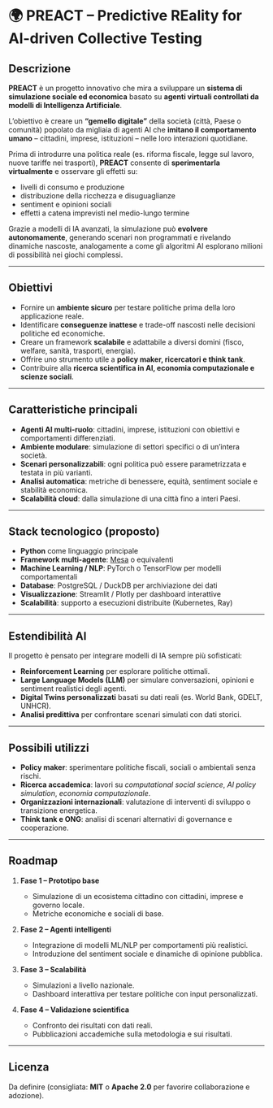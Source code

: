 # 🌍 PREACT – Predictive REality for AI-driven Collective Testing

## Descrizione
**PREACT** è un progetto innovativo che mira a sviluppare un **sistema di simulazione sociale ed economica** basato su **agenti virtuali controllati da modelli di Intelligenza Artificiale**.  

L’obiettivo è creare un **“gemello digitale”** della società (città, Paese o comunità) popolato da migliaia di agenti AI che **imitano il comportamento umano** – cittadini, imprese, istituzioni – nelle loro interazioni quotidiane.  

Prima di introdurre una politica reale (es. riforma fiscale, legge sul lavoro, nuove tariffe nei trasporti), **PREACT** consente di **sperimentarla virtualmente** e osservare gli effetti su:  
- livelli di consumo e produzione  
- distribuzione della ricchezza e disuguaglianze  
- sentiment e opinioni sociali  
- effetti a catena imprevisti nel medio-lungo termine  

Grazie a modelli di IA avanzati, la simulazione può **evolvere autonomamente**, generando scenari non programmati e rivelando dinamiche nascoste, analogamente a come gli algoritmi AI esplorano milioni di possibilità nei giochi complessi.

---

## Obiettivi
- Fornire un **ambiente sicuro** per testare politiche prima della loro applicazione reale.  
- Identificare **conseguenze inattese** e trade-off nascosti nelle decisioni politiche ed economiche.  
- Creare un framework **scalabile** e adattabile a diversi domini (fisco, welfare, sanità, trasporti, energia).  
- Offrire uno strumento utile a **policy maker, ricercatori e think tank**.  
- Contribuire alla **ricerca scientifica in AI, economia computazionale e scienze sociali**.  

---

## Caratteristiche principali
- **Agenti AI multi-ruolo**: cittadini, imprese, istituzioni con obiettivi e comportamenti differenziati.  
- **Ambiente modulare**: simulazione di settori specifici o di un’intera società.  
- **Scenari personalizzabili**: ogni politica può essere parametrizzata e testata in più varianti.  
- **Analisi automatica**: metriche di benessere, equità, sentiment sociale e stabilità economica.  
- **Scalabilità cloud**: dalla simulazione di una città fino a interi Paesi.  

---

## Stack tecnologico (proposto)
- **Python** come linguaggio principale  
- **Framework multi-agente**: [Mesa](https://mesa.readthedocs.io/) o equivalenti  
- **Machine Learning / NLP**: PyTorch o TensorFlow per modelli comportamentali  
- **Database**: PostgreSQL / DuckDB per archiviazione dei dati  
- **Visualizzazione**: Streamlit / Plotly per dashboard interattive  
- **Scalabilità**: supporto a esecuzioni distribuite (Kubernetes, Ray)  

---

## Estendibilità AI
Il progetto è pensato per integrare modelli di IA sempre più sofisticati:  
- **Reinforcement Learning** per esplorare politiche ottimali.  
- **Large Language Models (LLM)** per simulare conversazioni, opinioni e sentiment realistici degli agenti.  
- **Digital Twins personalizzati** basati su dati reali (es. World Bank, GDELT, UNHCR).  
- **Analisi predittiva** per confrontare scenari simulati con dati storici.  

---

## Possibili utilizzi
- **Policy maker**: sperimentare politiche fiscali, sociali o ambientali senza rischi.  
- **Ricerca accademica**: lavori su *computational social science*, *AI policy simulation*, *economia computazionale*.  
- **Organizzazioni internazionali**: valutazione di interventi di sviluppo o transizione energetica.  
- **Think tank e ONG**: analisi di scenari alternativi di governance e cooperazione.  

---

## Roadmap
1. **Fase 1 – Prototipo base**  
   - Simulazione di un ecosistema cittadino con cittadini, imprese e governo locale.  
   - Metriche economiche e sociali di base.  

2. **Fase 2 – Agenti intelligenti**  
   - Integrazione di modelli ML/NLP per comportamenti più realistici.  
   - Introduzione del sentiment sociale e dinamiche di opinione pubblica.  

3. **Fase 3 – Scalabilità**  
   - Simulazioni a livello nazionale.  
   - Dashboard interattiva per testare politiche con input personalizzati.  

4. **Fase 4 – Validazione scientifica**  
   - Confronto dei risultati con dati reali.  
   - Pubblicazioni accademiche sulla metodologia e sui risultati.  

---

## Licenza
Da definire (consigliata: **MIT** o **Apache 2.0** per favorire collaborazione e adozione).  
